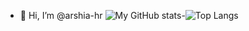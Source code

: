 - 👋 Hi, I’m @arshia-hr
![My GitHub stats](https://github-readme-stats.vercel.app/api?username=arshia-hr&theme=merko&show_icons=true)-![Top Langs](https://github-readme-stats.vercel.app/api/top-langs/?username=arshia-hr&layout=compact)                            
